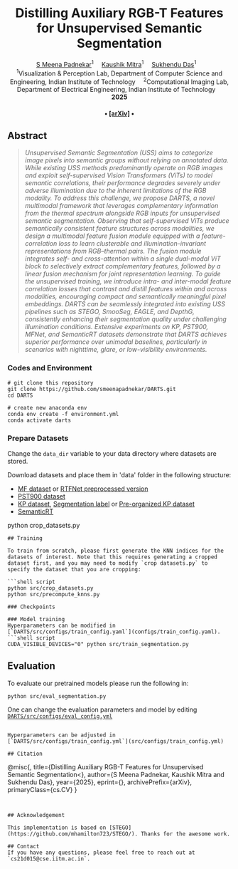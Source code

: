 <div align="center">

<h1>Distilling Auxiliary RGB-T Features for Unsupervised Semantic Segmentation</h1>

<div>
    <a href='' target='_blank'>S Meena Padnekar</a><sup>1</sup>&emsp;
    <a href='https://www.ee.iitm.ac.in/kmitra/' target='_blank'>Kaushik Mitra</a><sup>1</sup>&emsp;
    <a href='https://www.cse.iitm.ac.in/~sdas/' target='_blank'>Sukhendu Das</a><sup>1</sup>&emsp;
   
   
</div>
<div>
    <sup>1</sup>Visualization & Perception Lab, Department of Computer Science and Engineering, Indian Institute of Technology&emsp; 
    <sup>2</sup>Computational Imaging Lab, Department of Electrical Engineering, Indian Institute of Technology&emsp; 

</div>

<div>
    <strong> 2025</strong>
</div>

<div>
    <h4 align="center">
        • <a href="" target='_blank'>[arXiv]</a> •
    </h4>
</div>

<!--<img src="assets/framework.jpg" width="700px"/> -->

</div>

## Abstract
> *Unsupervised Semantic Segmentation (USS) aims to categorize image pixels into semantic groups without relying on annotated data. While existing USS methods predominantly operate on RGB images and exploit self-supervised Vision Transformers (ViTs) to model semantic correlations, their performance degrades severely under adverse illumination due to the inherent limitations of the RGB modality. To address this challenge, we propose DARTS, a novel multimodal framework that leverages complementary information from the thermal spectrum alongside RGB inputs for unsupervised semantic segmentation.
Observing that self-supervised ViTs produce semantically consistent feature structures across modalities, we design a multimodal feature fusion module equipped with a feature-correlation loss to learn clusterable and illumination-invariant representations from RGB–thermal pairs. The fusion module integrates self- and cross-attention within a single dual-modal ViT block to selectively extract complementary features, followed by a linear fusion mechanism for joint representation learning. To guide the unsupervised training, we introduce intra- and inter-modal feature correlation losses that contrast and distill features within and across modalities, encouraging compact and semantically meaningful pixel embeddings.
DARTS can be seamlessly integrated into existing USS pipelines such as STEGO, SmooSeg, EAGLE, and DepthG, consistently enhancing their segmentation quality under challenging illumination conditions. Extensive experiments on KP, PST900, MFNet, and SemanticRT datasets demonstrate that DARTS achieves superior performance over unimodal baselines, particularly in scenarios with nighttime, glare, or low-visibility environments.*


### Codes and Environment

```
# git clone this repository
git clone https://github.com/smeenapadnekar/DARTS.git
cd DARTS

# create new anaconda env
conda env create -f environment.yml
conda activate darts

```

### Prepare Datasets
Change the `data_dir` variable to your data directory where datasets are stored.

Download datasets and place them in 'data' folder in the following structure:
- [MF dataset](https://www.mi.t.u-tokyo.ac.jp/static/projects/mil_multispectral/) or [RTFNet preprocessed version](http://gofile.me/4jm56/CfukComo1)
- [PST900 dataset](https://github.com/ShreyasSkandanS/pst900_thermal_rgb)
- [KP dataset](https://github.com/SoonminHwang/rgbt-ped-detection), [Segmentation label](https://github.com/yeong5366/MS-UDA) or [Pre-organized KP dataset](https://kaistackr-my.sharepoint.com/:u:/g/personal/shinwc159_kaist_ac_kr/EUfmm7hkeaVNuyyYsREttFIBGZ3u_tCmaZ5S5EYghwkKnQ?e=Gyc86F)
- [SemanticRT](https://github.com/jiwei0921/SemanticRT)


python crop_datasets.py
```
## Training

To train from scratch, please first generate the KNN indices for the datasets of interest. Note that this requires generating a cropped dataset first, and you may need to modify `crop datasets.py` to specify the dataset that you are cropping:

```shell script
python src/crop_datasets.py
python src/precompute_knns.py

### Checkpoints

### Model training
Hyperparameters can be modified in [`DARTS/src/configs/train_config.yaml`](configs/train_config.yaml).
```shell script
CUDA_VISIBLE_DEVICES="0" python src/train_segmentation.py
```

## Evaluation

To evaluate our pretrained models please run the following in:
```shell script
python src/eval_segmentation.py
```
One can change the evaluation parameters and model by editing [`DARTS/src/configs/eval_config.yml`](src/configs/eval_config.yml)


```

Hyperparameters can be adjusted in [`DARTS/src/configs/train_config.yml`](src/configs/train_config.yml)

## Citation
```
@misc{,
      title={Distilling Auxiliary RGB-T Features for Unsupervised Semantic Segmentation<}, 
      author={S Meena Padnekar, Kaushik Mitra and Sukhendu Das},
      year={2025},
      eprint={},
      archivePrefix={arXiv},
      primaryClass={cs.CV}
}
```


## Acknowledgement

This implementation is based on [STEGO](https://github.com/mhamilton723/STEGO/). Thanks for the awesome work.

## Contact
If you have any questions, please feel free to reach out at `cs21d015@cse.iitm.ac.in`.
